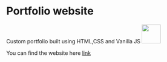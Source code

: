 # Portfolio website
Custom portfolio built using HTML,CSS and Vanilla JS <img src="https://media.tenor.com/CrWHpzxIZYEAAAAC/cat-typing-gif.gif" height="50" />

You can find the website here [link](https://www.rahul0x00.github.io/Portfolio)
